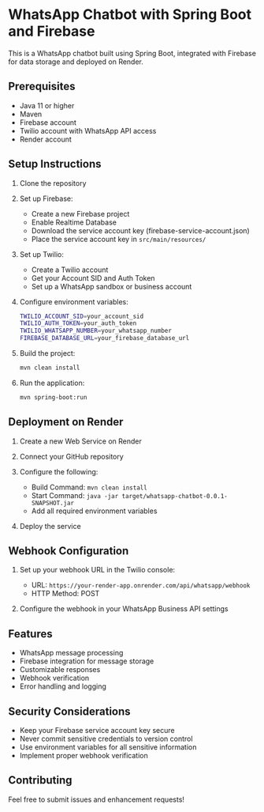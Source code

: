 # WhatsApp Chatbot with Spring Boot and Firebase

This is a WhatsApp chatbot built using Spring Boot, integrated with Firebase for data storage and deployed on Render.

## Prerequisites

- Java 11 or higher
- Maven
- Firebase account
- Twilio account with WhatsApp API access
- Render account

## Setup Instructions

1. Clone the repository
2. Set up Firebase:
   - Create a new Firebase project
   - Enable Realtime Database
   - Download the service account key (firebase-service-account.json)
   - Place the service account key in `src/main/resources/`

3. Set up Twilio:
   - Create a Twilio account
   - Get your Account SID and Auth Token
   - Set up a WhatsApp sandbox or business account

4. Configure environment variables:
   ```bash
   TWILIO_ACCOUNT_SID=your_account_sid
   TWILIO_AUTH_TOKEN=your_auth_token
   TWILIO_WHATSAPP_NUMBER=your_whatsapp_number
   FIREBASE_DATABASE_URL=your_firebase_database_url
   ```

5. Build the project:
   ```bash
   mvn clean install
   ```

6. Run the application:
   ```bash
   mvn spring-boot:run
   ```

## Deployment on Render

1. Create a new Web Service on Render
2. Connect your GitHub repository
3. Configure the following:
   - Build Command: `mvn clean install`
   - Start Command: `java -jar target/whatsapp-chatbot-0.0.1-SNAPSHOT.jar`
   - Add all required environment variables

4. Deploy the service

## Webhook Configuration

1. Set up your webhook URL in the Twilio console:
   - URL: `https://your-render-app.onrender.com/api/whatsapp/webhook`
   - HTTP Method: POST

2. Configure the webhook in your WhatsApp Business API settings

## Features

- WhatsApp message processing
- Firebase integration for message storage
- Customizable responses
- Webhook verification
- Error handling and logging

## Security Considerations

- Keep your Firebase service account key secure
- Never commit sensitive credentials to version control
- Use environment variables for all sensitive information
- Implement proper webhook verification

## Contributing

Feel free to submit issues and enhancement requests! 